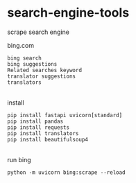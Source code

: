# search-engine-tools
scrape search engine

bing.com
</br>

```
bing search
bing suggestions
Related searches keyword
translator suggestions
translators
```
</br>
install
</br>

```
pip install fastapi uvicorn[standard]
pip install pandas
pip install requests
pip install translators
pip install beautifulsoup4
```

</br>
run bing
</br>

```
python -m uvicorn bing:scrape --reload
```
